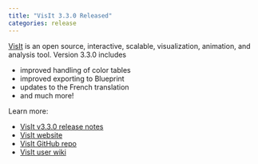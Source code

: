 ```yaml
---
title: "VisIt 3.3.0 Released"
categories: release
---
```


[VisIt](https://github.com/visit-dav) is an open source, interactive, scalable, visualization, animation, and analysis tool. Version 3.3.0 includes

- improved handling of color tables
- improved exporting to Blueprint
- updates to the French translation
- and much more!

Learn more:

- [VisIt v3.3.0 release notes](https://visit-dav.github.io/visit-website/releases/release-notes-3.3.0/)
- [VisIt website](https://visit.llnl.gov/)
- [VisIt GitHub repo](https://github.com/visit-dav)
- [VisIt user wiki](https://www.visitusers.org/index.php?title=Main_Page)
